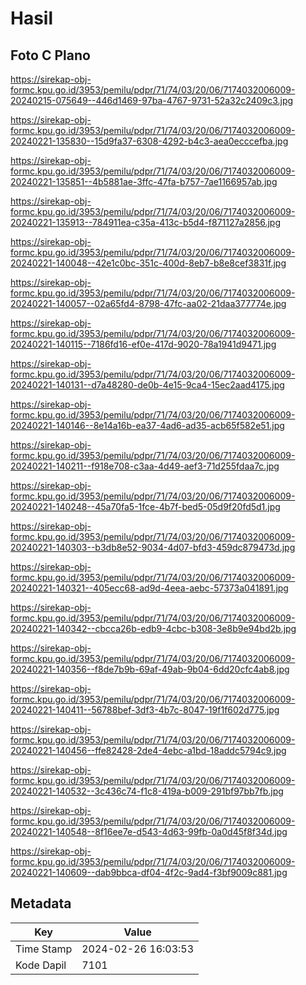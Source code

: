 # Hasil

## Foto C Plano

https://sirekap-obj-formc.kpu.go.id/3953/pemilu/pdpr/71/74/03/20/06/7174032006009-20240215-075649--446d1469-97ba-4767-9731-52a32c2409c3.jpg

https://sirekap-obj-formc.kpu.go.id/3953/pemilu/pdpr/71/74/03/20/06/7174032006009-20240221-135830--15d9fa37-6308-4292-b4c3-aea0ecccefba.jpg

https://sirekap-obj-formc.kpu.go.id/3953/pemilu/pdpr/71/74/03/20/06/7174032006009-20240221-135851--4b5881ae-3ffc-47fa-b757-7ae1166957ab.jpg

https://sirekap-obj-formc.kpu.go.id/3953/pemilu/pdpr/71/74/03/20/06/7174032006009-20240221-135913--784911ea-c35a-413c-b5d4-f871127a2856.jpg

https://sirekap-obj-formc.kpu.go.id/3953/pemilu/pdpr/71/74/03/20/06/7174032006009-20240221-140048--42e1c0bc-351c-400d-8eb7-b8e8cef3831f.jpg

https://sirekap-obj-formc.kpu.go.id/3953/pemilu/pdpr/71/74/03/20/06/7174032006009-20240221-140057--02a65fd4-8798-47fc-aa02-21daa377774e.jpg

https://sirekap-obj-formc.kpu.go.id/3953/pemilu/pdpr/71/74/03/20/06/7174032006009-20240221-140115--7186fd16-ef0e-417d-9020-78a1941d9471.jpg

https://sirekap-obj-formc.kpu.go.id/3953/pemilu/pdpr/71/74/03/20/06/7174032006009-20240221-140131--d7a48280-de0b-4e15-9ca4-15ec2aad4175.jpg

https://sirekap-obj-formc.kpu.go.id/3953/pemilu/pdpr/71/74/03/20/06/7174032006009-20240221-140146--8e14a16b-ea37-4ad6-ad35-acb65f582e51.jpg

https://sirekap-obj-formc.kpu.go.id/3953/pemilu/pdpr/71/74/03/20/06/7174032006009-20240221-140211--f918e708-c3aa-4d49-aef3-71d255fdaa7c.jpg

https://sirekap-obj-formc.kpu.go.id/3953/pemilu/pdpr/71/74/03/20/06/7174032006009-20240221-140248--45a70fa5-1fce-4b7f-bed5-05d9f20fd5d1.jpg

https://sirekap-obj-formc.kpu.go.id/3953/pemilu/pdpr/71/74/03/20/06/7174032006009-20240221-140303--b3db8e52-9034-4d07-bfd3-459dc879473d.jpg

https://sirekap-obj-formc.kpu.go.id/3953/pemilu/pdpr/71/74/03/20/06/7174032006009-20240221-140321--405ecc68-ad9d-4eea-aebc-57373a041891.jpg

https://sirekap-obj-formc.kpu.go.id/3953/pemilu/pdpr/71/74/03/20/06/7174032006009-20240221-140342--cbcca26b-edb9-4cbc-b308-3e8b9e94bd2b.jpg

https://sirekap-obj-formc.kpu.go.id/3953/pemilu/pdpr/71/74/03/20/06/7174032006009-20240221-140356--f8de7b9b-69af-49ab-9b04-6dd20cfc4ab8.jpg

https://sirekap-obj-formc.kpu.go.id/3953/pemilu/pdpr/71/74/03/20/06/7174032006009-20240221-140411--56788bef-3df3-4b7c-8047-19f1f602d775.jpg

https://sirekap-obj-formc.kpu.go.id/3953/pemilu/pdpr/71/74/03/20/06/7174032006009-20240221-140456--ffe82428-2de4-4ebc-a1bd-18addc5794c9.jpg

https://sirekap-obj-formc.kpu.go.id/3953/pemilu/pdpr/71/74/03/20/06/7174032006009-20240221-140532--3c436c74-f1c8-419a-b009-291bf97bb7fb.jpg

https://sirekap-obj-formc.kpu.go.id/3953/pemilu/pdpr/71/74/03/20/06/7174032006009-20240221-140548--8f16ee7e-d543-4d63-99fb-0a0d45f8f34d.jpg

https://sirekap-obj-formc.kpu.go.id/3953/pemilu/pdpr/71/74/03/20/06/7174032006009-20240221-140609--dab9bbca-df04-4f2c-9ad4-f3bf9009c881.jpg


## Metadata

| Key        | Value               |
| ---------- | ------------------- |
| Time Stamp | 2024-02-26 16:03:53 |
| Kode Dapil | 7101                |



